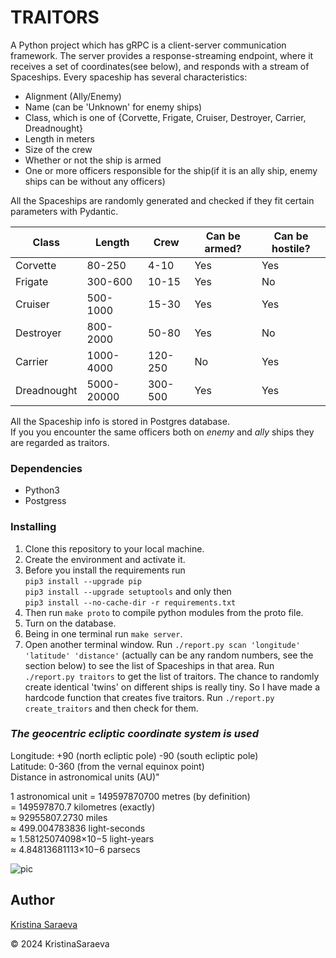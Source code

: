 # TRAITORS

A Python project which has gRPC is a client-server communication framework. The server provides a response-streaming
endpoint, where it receives a set of coordinates(see below), and responds with a stream of Spaceships.
Every spaceship has several characteristics:

- Alignment (Ally/Enemy)
- Name (can be 'Unknown' for enemy ships)
- Class, which is one of {Corvette, Frigate, Cruiser, Destroyer, Carrier, Dreadnought}
- Length in meters
- Size of the crew
- Whether or not the ship is armed
- One or more officers responsible for the ship(if it is an ally ship, enemy ships can be without any officers)  

All the Spaceships are randomly generated and checked if they fit certain parameters with Pydantic.

| Class       | Length     | Crew    | Can be armed? | Can be hostile? |
|-------------|------------|---------|---------------|-----------------|
| Corvette    | 80-250     | 4-10    | Yes           | Yes             |
| Frigate     | 300-600    | 10-15   | Yes           | No              |
| Cruiser     | 500-1000   | 15-30   | Yes           | Yes             |
| Destroyer   | 800-2000   | 50-80   | Yes           | No              |
| Carrier     | 1000-4000  | 120-250 | No            | Yes             |
| Dreadnought | 5000-20000 | 300-500 | Yes           | Yes             |

All the Spaceship info is stored in Postgres database.  
If you you encounter the same officers both on _enemy_ and _ally_ ships they are regarded as traitors.

### Dependencies

- Python3
- Postgress

### Installing

1. Clone this repository to your local machine.
2. Create the environment and activate it.
3. Before you install the requirements run  
 `pip3 install --upgrade pip`  
 `pip3 install --upgrade setuptools` and only then  
 `pip3 install --no-cache-dir -r requirements.txt`  
4. Then run `make proto` to compile python modules from the proto file.
5. Turn on the database.
6. Being in one terminal run `make server`.
7. Open another terminal window.
 Run `./report.py scan 'longitude' 'latitude' 'distance'` (actually can be any random numbers, see the section below) to see the list of Spaceships in that area.
 Run `./report.py traitors` to get the list of traitors.
 The chance to randomly create identical 'twins' on different ships is really tiny. So I have made a hardcode function that creates five traitors. Run `./report.py create_traitors` and then check for them.




### _The geocentric ecliptic coordinate system is used_

Longitude: +90 (north ecliptic pole) -90 (south ecliptic pole)  
Latitude: 0-360 (from the vernal equinox point)  
Distance in astronomical units (AU)"

1 astronomical unit = 149597870700 metres (by definition)  
= 149597870.7 kilometres (exactly)  
≈ 92955807.2730 miles  
≈ 499.004783836 light-seconds  
≈ 1.58125074098×10−5 light-years  
≈ 4.84813681113×10−6 parsecs  
  
  ![pic](../ex00/img/470px-Earths_orbit_and_ecliptic.png)

## Author

[Kristina Saraeva](https://github.com/KristinaSaraeva)

© 2024 KristinaSaraeva
